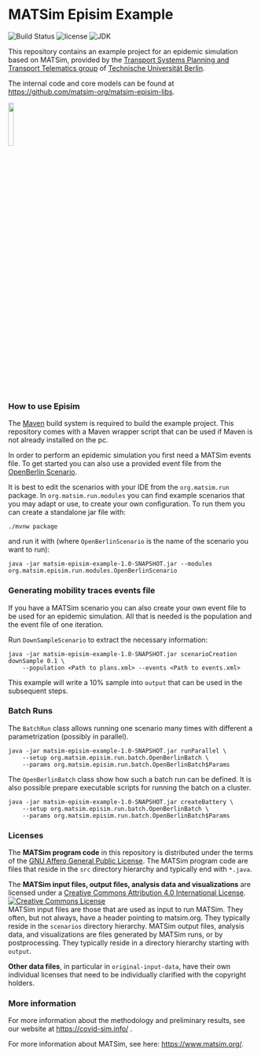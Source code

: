 # MATSim Episim Example

![Build Status](https://github.com/matsim-org/matsim-episim-libs/workflows/build/badge.svg?branch=master)
![license](https://img.shields.io/github/license/matsim-org/matsim-episim-libs.svg)
![JDK](https://img.shields.io/badge/JDK-11+-green.svg)


This repository contains an example project for an epidemic simulation based on MATSim, provided by the [Transport Systems Planning and Transport Telematics group](https://www.vsp.tu-berlin.de) of [Technische Universität Berlin](https://www.tu-berlin.de).

The internal code and core models can be found at https://github.com/matsim-org/matsim-episim-libs.

<a rel="TU Berlin" href="https://www.vsp.tu-berlin.de"><img src="https://svn.vsp.tu-berlin.de/repos/public-svn/ueber_uns/logo/TUB_Logo.png" width="15%" height="15%"/></a>

### How to use Episim

The [Maven](https://maven.apache.org/what-is-maven.html) build system is required to build the example project.
This repository comes with a Maven wrapper script that can be used if Maven is not already installed on the pc.


In order to perform an epidemic simulation you first need a MATSim events file.
To get started you can also use a provided event file from the [OpenBerlin Scenario](https://svn.vsp.tu-berlin.de/repos/public-svn/matsim/scenarios/countries/de/berlin/berlin-v5.4-1pct-schools/output-berlin-v5.4-1pct-schools/berlin-v5.4-1pct-schools.output_events_for_episim.xml.gz).

It is best to edit the scenarios with your IDE from the `org.matsim.run` package.
In `org.matsim.run.modules` you can find example scenarios that you may adapt or use, to create your own configuration.
To run them you can create a standalone jar file with:

    ./mvnw package

and run it with (where `OpenBerlinScenario` is the name of the scenario you want to run):

    java -jar matsim-episim-example-1.0-SNAPSHOT.jar --modules org.matsim.episim.run.modules.OpenBerlinScenario
    

### Generating mobility traces events file

If you have a MATSim scenario you can also create your own event file to be used for an epidemic simulation.
All that is needed is the population and the event file of one iteration.

Run `DownSampleScenario` to extract the necessary information: 

    java -jar matsim-episim-example-1.0-SNAPSHOT.jar scenarioCreation downSample 0.1 \
        --population <Path to plans.xml> --events <Path to events.xml>

This example will write a 10% sample into `output` that can be used in the subsequent steps.


### Batch Runs

The `BatchRun` class allows running one scenario many times with different a parametrization (possibly in parallel).

    java -jar matsim-episim-example-1.0-SNAPSHOT.jar runParallel \
        --setup org.matsim.episim.run.batch.OpenBerlinBatch \
        --params org.matsim.episim.run.batch.OpenBerlinBatch$Params

The `OpenBerlinBatch` class show how such a batch run can be defined. It is also possible prepare executable
scripts for running the batch on a cluster.

    java -jar matsim-episim-example-1.0-SNAPSHOT.jar createBattery \
        --setup org.matsim.episim.run.batch.OpenBerlinBatch \
        --params org.matsim.episim.run.batch.OpenBerlinBatch$Params


### Licenses

The **MATSim program code** in this repository is distributed under the terms of the [GNU Affero General Public License](https://www.gnu.org/licenses/agpl-3.0.html). The MATSim program code are files that reside in the `src` directory hierarchy and typically end with `*.java`.

The **MATSim input files, output files, analysis data and visualizations** are licensed under a <a rel="license" href="https://creativecommons.org/licenses/by/4.0/">Creative Commons Attribution 4.0 International License</a>.
<a rel="license" href="https://creativecommons.org/licenses/by/4.0/"><img alt="Creative Commons License" style="border-width:0" src="https://i.creativecommons.org/l/by/4.0/80x15.png" /></a><br /> MATSim input files are those that are used as input to run MATSim. They often, but not always, have a header pointing to matsim.org. They typically reside in the `scenarios` directory hierarchy. MATSim output files, analysis data, and visualizations are files generated by MATSim runs, or by postprocessing.  They typically reside in a directory hierarchy starting with `output`.

**Other data files**, in particular in `original-input-data`, have their own individual licenses that need to be individually clarified with the copyright holders.


### More information

For more information about the methodology and preliminary results, see our website at https://covid-sim.info/ .

For more information about MATSim, see here: https://www.matsim.org/.
